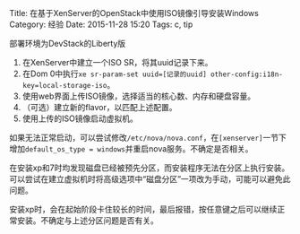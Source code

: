 Title: 在基于XenServer的OpenStack中使用ISO镜像引导安装Windows
Category: 经验
Date: 2015-11-28 15:20
Tags: c, tip

  部署环境为DevStack的Liberty版

1. 在XenServer中建立一个ISO SR，将其uuid记录下来。
2. 在Dom 0中执行`xe sr-param-set uuid=[记录的uuid] other-config:i18n-key=local-storage-iso`。
3. 使用web界面上传ISO镜像，选择适当的核心数、内存和硬盘容量。
4. （可选）建立新的flavor，以匹配上述配置。
5. 使用上传的ISO镜像启动虚拟机。

如果无法正常启动，可以尝试修改`/etc/nova/nova.conf`，在`[xenserver]`一节下增加`default_os_type = windows`并重启nova服务。不确定是否相关。

在安装xp和7时均发现磁盘已经被预先分区，而安装程序无法在分区上执行安装。可以尝试在建立虚拟机时将高级选项中“磁盘分区”一项改为手动，可能可以避免此问题。

安装xp时，会在起始阶段卡住较长的时间，最后报错，按任意键之后可以继续正常安装。不确定与上述分区问题是否有关。
